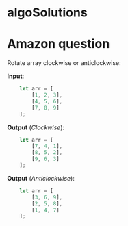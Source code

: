 # algoSolutions

# Amazon question

Rotate array clockwise or anticlockwise:

**Input**:
``` javascript
    let arr = [
        [1, 2, 3],
        [4, 5, 6],
        [7, 8, 9]
    ];
```

**Output** (*Clockwise*):
``` javascript
    let arr = [
        [7, 4, 1],
        [8, 5, 2],
        [9, 6, 3]
    ];
```

**Output** (*Anticlockwise*):
``` javascript
    let arr = [
        [3, 6, 9],
        [2, 5, 8],
        [1, 4, 7]
    ];
```

